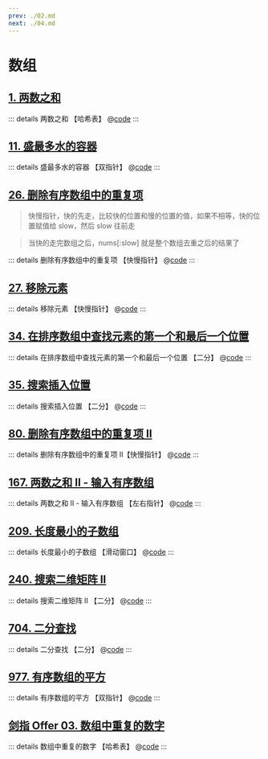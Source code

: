 ```yaml
---
prev: ./02.md
next: ./04.md
---
```


# 数组

## [1. 两数之和](https://leetcode.cn/problems/two-sum/description/)

::: details 两数之和 【哈希表】
@[code](./array/twoSum.py)
:::

## [11. 盛最多水的容器](https://leetcode.cn/problems/container-with-most-water/)

::: details 盛最多水的容器 【双指针】
@[code](./array/maxArea.py)
:::

## [26. 删除有序数组中的重复项](https://leetcode.cn/problems/remove-duplicates-from-sorted-array/description/)

> 快慢指针，快的先走，比较快的位置和慢的位置的值，如果不相等，快的位置赋值给 slow，然后 slow 往前走

> 当快的走完数组之后，nums[:slow] 就是整个数组去重之后的结果了

::: details 删除有序数组中的重复项 【快慢指针】
@[code](./array/removeDuplicates.py)
:::

## [27. 移除元素](https://leetcode.cn/problems/remove-element/)

::: details 移除元素 【快慢指针】
@[code](./array/removeElement.py)
:::

## [34. 在排序数组中查找元素的第一个和最后一个位置](https://leetcode.cn/problems/find-first-and-last-position-of-element-in-sorted-array/)

::: details 在排序数组中查找元素的第一个和最后一个位置 【二分】
@[code](./array/searchRange.py)
:::

## [35. 搜索插入位置](https://leetcode.cn/problems/search-insert-position/)

::: details 搜索插入位置 【二分】
@[code](./array/searchInsert.py)
:::

## [80. 删除有序数组中的重复项 II](https://leetcode.cn/problems/remove-duplicates-from-sorted-array-ii/description/)

::: details 删除有序数组中的重复项 II【快慢指针】
@[code](./array/removeDuplicates2.py)
:::

## [167. 两数之和 II - 输入有序数组](https://leetcode.cn/problems/two-sum-ii-input-array-is-sorted/)

::: details 两数之和 II - 输入有序数组 【左右指针】
@[code](./array/twoSum2.py)
:::

## [209. 长度最小的子数组](https://leetcode.cn/problems/minimum-size-subarray-sum/)

::: details 长度最小的子数组 【滑动窗口】
@[code](./array/minSubArrayLen.py)
:::

## [240. 搜索二维矩阵 II](https://leetcode.cn/problems/search-a-2d-matrix-ii/)

::: details 搜索二维矩阵 II 【二分】
@[code](./array/searchMatrix.py)
:::

## [704. 二分查找](https://leetcode.cn/problems/binary-search/)

::: details 二分查找 【二分】
@[code](./array/search.py)
:::

## [977. 有序数组的平方](https://leetcode.cn/problems/squares-of-a-sorted-array/)

::: details 有序数组的平方 【双指针】
@[code](./array/sortedSquares.py)
:::

## [剑指 Offer 03. 数组中重复的数字](https://leetcode.cn/problems/shu-zu-zhong-zhong-fu-de-shu-zi-lcof/description/)

::: details 数组中重复的数字 【哈希表】
@[code](./array/findRepeatNumber.py)
:::
